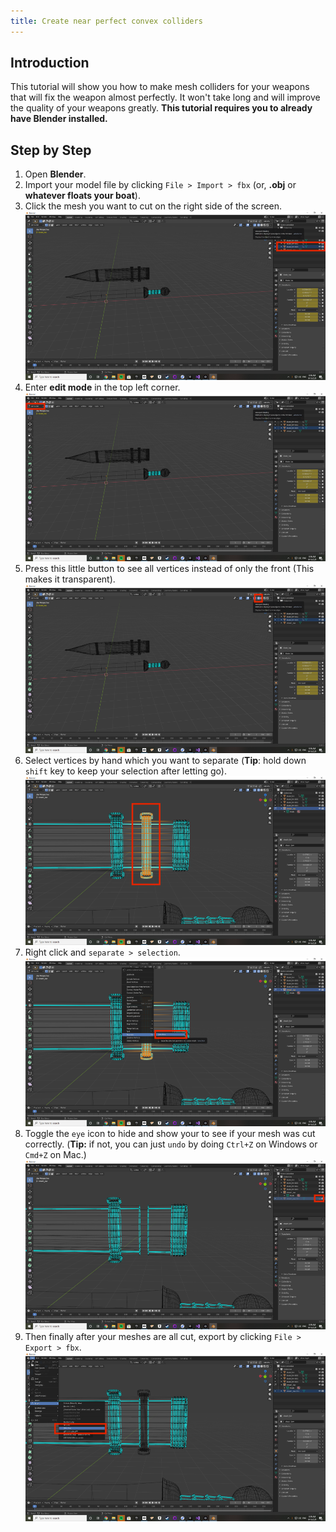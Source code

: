 ```yaml
---
title: Create near perfect convex colliders
---
```


## Introduction

This tutorial will show you how to make mesh colliders for your weapons that will fix the weapon almost perfectly. 
It won't take long and will improve the quality of your weapons greatly.
**This tutorial requires you to already have Blender installed.**

## Step by Step

1. Open **Blender**.
2. Import your model file by clicking `File > Import > fbx` (or, **.obj** or **whatever floats your boat**).
3. Click the mesh you want to cut on the right side of the screen.
![Untitled](3.create-near-perfect-convex-colliders/3.png)
4. Enter **edit mode** in the top left corner.
![Untitled](3.create-near-perfect-convex-colliders/4.png)
5. Press this little button to see all vertices instead of only the front (This makes it transparent).
![Untitled](3.create-near-perfect-convex-colliders/5.png)
6. Select vertices by hand which you want to separate (**Tip**: hold down `shift` key to keep your selection after letting go).
![Untitled](3.create-near-perfect-convex-colliders/6.png)
7. Right click and `separate > selection`.
![Untitled](3.create-near-perfect-convex-colliders/7.png)
8. Toggle the `eye` icon to hide and show your to see if your mesh was cut correctly. (**Tip:** if not, you can just `undo` by doing `Ctrl+Z` on Windows or `Cmd+Z` on Mac.)
![Untitled](3.create-near-perfect-convex-colliders/8.png)
9. Then finally after your meshes are all cut, export by clicking `File > Export > fbx`.
![Untitled](3.create-near-perfect-convex-colliders/9.png)